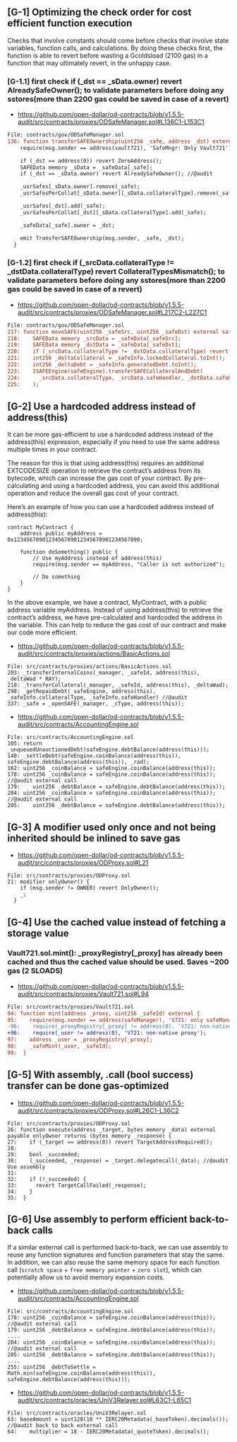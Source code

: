 ## [G-1] Optimizing the check order for cost efficient function execution

Checks that involve constants should come before checks that involve state variables, function calls, and calculations. By doing these checks first, the function is able to revert before wasting a Gcoldsload (2100 gas) in a function that may ultimately revert, in the unhappy case.

### [G-1.1] first check if (_dst == _sData.owner) revert AlreadySafeOwner(); to validate parameters before doing any sstores(more than 2200 gas could be saved in case of a revert)

- https://github.com/open-dollar/od-contracts/blob/v1.5.5-audit/src/contracts/proxies/ODSafeManager.sol#L136C1-L153C1

```diff
File: contracts/gov/ODSafeManager.sol
136: function transferSAFEOwnership(uint256 _safe, address _dst) external {
    require(msg.sender == address(vault721), 'SafeMngr: Only Vault721');

    if (_dst == address(0)) revert ZeroAddress();
    SAFEData memory _sData = _safeData[_safe];
    if (_dst == _sData.owner) revert AlreadySafeOwner(); //@audit

    _usrSafes[_sData.owner].remove(_safe);
    _usrSafesPerCollat[_sData.owner][_sData.collateralType].remove(_safe);

    _usrSafes[_dst].add(_safe);
    _usrSafesPerCollat[_dst][_sData.collateralType].add(_safe);

    _safeData[_safe].owner = _dst;

    emit TransferSAFEOwnership(msg.sender, _safe, _dst);
  }
```

### [G-1.2] first check  if (_srcData.collateralType != _dstData.collateralType) revert CollateralTypesMismatch(); to validate parameters before doing any sstores(more than 2200 gas could be saved in case of a revert)

- https://github.com/open-dollar/od-contracts/blob/v1.5.5-audit/src/contracts/proxies/ODSafeManager.sol#L217C2-L227C1

```diff
File: contracts/gov/ODSafeManager.sol
217: function moveSAFE(uint256 _safeSrc, uint256 _safeDst) external safeAllowed(_safeSrc) safeAllowed(_safeDst) {
218:    SAFEData memory _srcData = _safeData[_safeSrc];
219:    SAFEData memory _dstData = _safeData[_safeDst];
220:    if (_srcData.collateralType != _dstData.collateralType) revert CollateralTypesMismatch(); //@audit    ISAFEEngine.SAFE memory _safeInfo = ISAFEEngine(safeEngine).safes(_srcData.collateralType, _srcData.safeHandler);
221:    int256 _deltaCollateral = _safeInfo.lockedCollateral.toInt();
222:    int256 _deltaDebt = _safeInfo.generatedDebt.toInt();
223:    ISAFEEngine(safeEngine).transferSAFECollateralAndDebt(
224:      _srcData.collateralType, _srcData.safeHandler, _dstData.safeHandler, _deltaCollateral, _deltaDebt
225:    );
```

## [G-2] Use a hardcoded address instead of address(this)

It can be more gas-efficient to use a hardcoded address instead of the address(this) expression, especially if you need to use the same address multiple times in your contract.

The reason for this is that using address(this) requires an additional EXTCODESIZE operation to retrieve the contract’s address from its bytecode, which can increase the gas cost of your contract. By pre-calculating and using a hardcoded address, you can avoid this additional operation and reduce the overall gas cost of your contract.

Here’s an example of how you can use a hardcoded address instead of address(this):

```
contract MyContract {
    address public myAddress = 0x1234567890123456789012345678901234567890;

    function doSomething() public {
        // Use myAddress instead of address(this)
        require(msg.sender == myAddress, "Caller is not authorized");

        // Do something
    }
}

```

In the above example, we have a contract, MyContract, with a public address variable myAddress. Instead of using address(this) to retrieve the contract’s address, we have pre-calculated and hardcoded the address in the variable. This can help to reduce the gas cost of our contract and make our code more efficient.

- https://github.com/open-dollar/od-contracts/blob/v1.5.5-audit/src/contracts/proxies/actions/BasicActions.sol

```solidity
File: src/contracts/proxies/actions/BasicActions.sol
203: _transferInternalCoins(_manager, _safeId, address(this), _deltaWad * RAY);
218: _transferCollateral(_manager, _safeId, address(this), _deltaWad);
298: _getRepaidDebt(_safeEngine, address(this), _safeInfo.collateralType, _safeInfo.safeHandler) //@audit
337: _safe = _openSAFE(_manager, _cType, address(this));
```

- https://github.com/open-dollar/od-contracts/blob/v1.5.5-audit/src/contracts/AccountingEngine.sol

```solidity
File: src/contracts/AccountingEngine.sol
105: return _unqueuedUnauctionedDebt(safeEngine.debtBalance(address(this)));
140: _settleDebt(safeEngine.coinBalance(address(this)), safeEngine.debtBalance(address(this)), _rad);
162: uint256 _coinBalance = safeEngine.coinBalance(address(this));
178: uint256 _coinBalance = safeEngine.coinBalance(address(this)); //@audit external call
179:    uint256 _debtBalance = safeEngine.debtBalance(address(this));
204: uint256 _coinBalance = safeEngine.coinBalance(address(this)); //@audit external call
205:    uint256 _debtBalance = safeEngine.debtBalance(address(this));

```

## [G-3] **A modifier used only once and not being inherited should be inlined to save gas**

- https://github.com/open-dollar/od-contracts/blob/v1.5.5-audit/src/contracts/proxies/ODProxy.sol#L21

```solidity
File: src/sontracts/proxies/ODProxy.sol
21: modifier onlyOwner() {
    if (msg.sender != OWNER) revert OnlyOwner();
    _;
  }
```

## [G-4] Use the cached value instead of fetching a storage value

### Vault721.sol.mint(): _proxyRegistry[_proxy] has already been cached and thus the cached value should be used. Saves ~200 gas (2 SLOADS)

- https://github.com/open-dollar/od-contracts/blob/v1.5.5-audit/src/contracts/proxies/Vault721.sol#L94

```diff
File: src/contracts/proxies/Vault721.sol
94: function mint(address _proxy, uint256 _safeId) external {
95:    require(msg.sender == address(safeManager), 'V721: only safeManager');
-96:    require(_proxyRegistry[_proxy] != address(0), 'V721: non-native proxy'); //@audit Use store value
+96:    require(_user != address(0), 'V721: non-native proxy');
97:    address _user = _proxyRegistry[_proxy];
98:    _safeMint(_user, _safeId);
99:  }
```

## [G-5] With assembly, .call (bool success) transfer can be done gas-optimized

- https://github.com/open-dollar/od-contracts/blob/v1.5.5-audit/src/contracts/proxies/ODProxy.sol#L26C1-L36C2

```solidity
File: src/contracts/proxies/ODProxy.sol 
26: function execute(address _target, bytes memory _data) external payable onlyOwner returns (bytes memory _response) {
27:    if (_target == address(0)) revert TargetAddressRequired();
28:
29:    bool _succeeded;
30:    (_succeeded, _response) = _target.delegatecall(_data); //@audit Use assembly
31:
32:    if (!_succeeded) {
33:      revert TargetCallFailed(_response);
34:    }
35:  }
```

## [G-6] Use assembly to perform efficient back-to-back calls

If a similar external call is performed back-to-back, we can use assembly to reuse any function signatures and function parameters that stay the same. In addition, we can also reuse the same memory space for each function call (`scratch space` + `free memory pointer` + `zero slot`), which can potentially allow us to avoid memory expansion costs.

- https://github.com/open-dollar/od-contracts/blob/v1.5.5-audit/src/contracts/AccountingEngine.sol

```solidity
File: src/contracts/AccountingEngine.sol
178: uint256 _coinBalance = safeEngine.coinBalance(address(this)); //@audit external call
179: uint256 _debtBalance = safeEngine.debtBalance(address(this));
....
204: uint256 _coinBalance = safeEngine.coinBalance(address(this)); //@audit external call
205: uint256 _debtBalance = safeEngine.debtBalance(address(this));
....
255: uint256 _debtToSettle = Math.min(safeEngine.coinBalance(address(this)), safeEngine.debtBalance(address(this)));
```

- https://github.com/open-dollar/od-contracts/blob/v1.5.5-audit/src/contracts/oracles/UniV3Relayer.sol#L63C1-L65C1

```solidity
File: src/contracts/oracles/UniV3Relayer.sol
63: baseAmount = uint128(10 ** IERC20Metadata(_baseToken).decimals()); //@audit back to back external call
64:    multiplier = 18 - IERC20Metadata(_quoteToken).decimals();
```